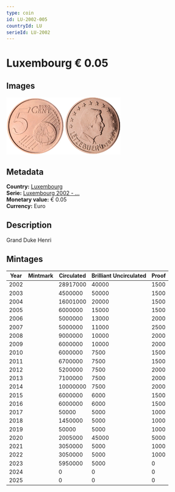 ```yaml
---
type: coin
id: LU-2002-005
countryId: LU
serieId: LU-2002
---
```


# Luxembourg € 0.05

## Images

<img src="../../../Images/common-2002-005.webp" height="150" alt="Front image"><img src="Images/luxembourg-2002-005.webp" height="150" alt="Back image">

## Metadata

**Country:** [Luxembourg](../index.md)\
**Serie:** [Luxembourg 2002 - ...](index.md)\
**Monetary value:** € 0.05\
**Currency:** Euro

## Description

Grand Duke Henri

## Mintages

| Year | Mintmark | Circulated | Brilliant Uncirculated | Proof |
| ---- | -------- | ---------- | ---------------------- | ----- |
| 2002 |          | 28917000   | 40000                  | 1500  |
| 2003 |          | 4500000    | 50000                  | 1500  |
| 2004 |          | 16001000   | 20000                  | 1500  |
| 2005 |          | 6000000    | 15000                  | 1500  |
| 2006 |          | 5000000    | 13000                  | 2000  |
| 2007 |          | 5000000    | 11000                  | 2500  |
| 2008 |          | 9000000    | 10000                  | 2000  |
| 2009 |          | 6000000    | 10000                  | 2000  |
| 2010 |          | 6000000    | 7500                   | 1500  |
| 2011 |          | 6700000    | 7500                   | 1500  |
| 2012 |          | 5200000    | 7500                   | 2000  |
| 2013 |          | 7100000    | 7500                   | 2000  |
| 2014 |          | 10000000   | 7500                   | 2000  |
| 2015 |          | 6000000    | 6000                   | 1500  |
| 2016 |          | 6000000    | 6000                   | 1500  |
| 2017 |          | 50000      | 5000                   | 1000  |
| 2018 |          | 1450000    | 5000                   | 1000  |
| 2019 |          | 50000      | 5000                   | 1000  |
| 2020 |          | 2005000    | 45000                  | 5000  |
| 2021 |          | 3050000    | 5000                   | 1000  |
| 2022 |          | 3050000    | 5000                   | 1000  |
| 2023 |          | 5950000    | 5000                   | 0     |
| 2024 |          | 0          | 0                      | 0     |
| 2025 |          | 0          | 0                      | 0     |
